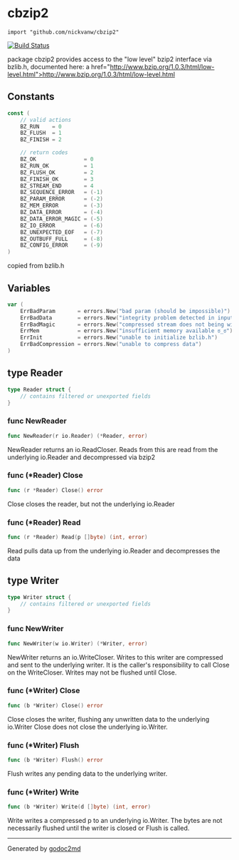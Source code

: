 
# cbzip2
    import "github.com/nickvanw/cbzip2"

[![Build Status](https://travis-ci.org/nickvanw/cbzip2.svg?branch=master)](https://travis-ci.org/nickvanw/cbzip2)

package cbzip2 provides access to the "low level" bzip2 interface
via bzlib.h, documented here: a href="http://www.bzip.org/1.0.3/html/low-level.html">http://www.bzip.org/1.0.3/html/low-level.html</a>




## Constants
``` go
const (
    // valid actions
    BZ_RUN    = 0
    BZ_FLUSH  = 1
    BZ_FINISH = 2

    // return codes
    BZ_OK               = 0
    BZ_RUN_OK           = 1
    BZ_FLUSH_OK         = 2
    BZ_FINISH_OK        = 3
    BZ_STREAM_END       = 4
    BZ_SEQUENCE_ERROR   = (-1)
    BZ_PARAM_ERROR      = (-2)
    BZ_MEM_ERROR        = (-3)
    BZ_DATA_ERROR       = (-4)
    BZ_DATA_ERROR_MAGIC = (-5)
    BZ_IO_ERROR         = (-6)
    BZ_UNEXPECTED_EOF   = (-7)
    BZ_OUTBUFF_FULL     = (-8)
    BZ_CONFIG_ERROR     = (-9)
)
```
copied from bzlib.h


## Variables
``` go
var (
    ErrBadParam       = errors.New("bad param (should be impossible)")
    ErrBadData        = errors.New("integrity problem detected in input data")
    ErrBadMagic       = errors.New("compressed stream does not being with magic bytes")
    ErrMem            = errors.New("insufficient memory available ಠ_ಠ")
    ErrInit           = errors.New("unable to initialize bzlib.h")
    ErrBadCompression = errors.New("unable to compress data")
)
```


## type Reader
``` go
type Reader struct {
    // contains filtered or unexported fields
}
```








### func NewReader
``` go
func NewReader(r io.Reader) (*Reader, error)
```
NewReader returns an io.ReadCloser. Reads from this are read from the
underlying io.Reader and decompressed via bzip2




### func (\*Reader) Close
``` go
func (r *Reader) Close() error
```
Close closes the reader, but not the underlying io.Reader



### func (\*Reader) Read
``` go
func (r *Reader) Read(p []byte) (int, error)
```
Read pulls data up from the underlying io.Reader and decompresses the data



## type Writer
``` go
type Writer struct {
    // contains filtered or unexported fields
}
```








### func NewWriter
``` go
func NewWriter(w io.Writer) (*Writer, error)
```
NewWriter returns an io.WriteCloser. Writes to this writer are
compressed and sent to the underlying writer.
It is the caller's responsibility to call Close on the WriteCloser.
Writes may not be flushed until Close.




### func (\*Writer) Close
``` go
func (b *Writer) Close() error
```
Close closes the writer, flushing any unwritten data to the underlying io.Writer
Close does not close the underlying io.Writer.



### func (\*Writer) Flush
``` go
func (b *Writer) Flush() error
```
Flush writes any pending data to the underlying writer.



### func (\*Writer) Write
``` go
func (b *Writer) Write(d []byte) (int, error)
```
Write writes a compressed p to an underlying io.Writer. The bytes are not
necessarily flushed until the writer is closed or Flush is called.









- - -
Generated by [godoc2md](http://godoc.org/github.com/davecheney/godoc2md)
